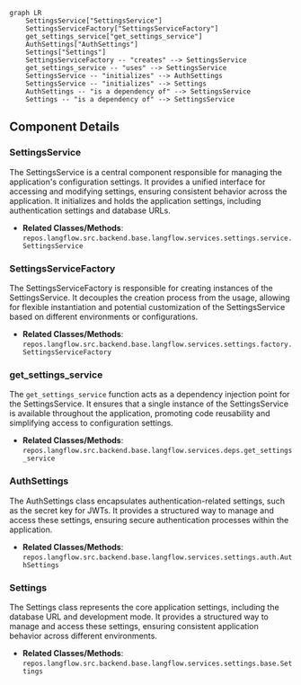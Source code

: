 ```mermaid
graph LR
    SettingsService["SettingsService"]
    SettingsServiceFactory["SettingsServiceFactory"]
    get_settings_service["get_settings_service"]
    AuthSettings["AuthSettings"]
    Settings["Settings"]
    SettingsServiceFactory -- "creates" --> SettingsService
    get_settings_service -- "uses" --> SettingsService
    SettingsService -- "initializes" --> AuthSettings
    SettingsService -- "initializes" --> Settings
    AuthSettings -- "is a dependency of" --> SettingsService
    Settings -- "is a dependency of" --> SettingsService
```

## Component Details

### SettingsService
The SettingsService is a central component responsible for managing the application's configuration settings. It provides a unified interface for accessing and modifying settings, ensuring consistent behavior across the application. It initializes and holds the application settings, including authentication settings and database URLs.
- **Related Classes/Methods**: `repos.langflow.src.backend.base.langflow.services.settings.service.SettingsService`

### SettingsServiceFactory
The SettingsServiceFactory is responsible for creating instances of the SettingsService. It decouples the creation process from the usage, allowing for flexible instantiation and potential customization of the SettingsService based on different environments or configurations.
- **Related Classes/Methods**: `repos.langflow.src.backend.base.langflow.services.settings.factory.SettingsServiceFactory`

### get_settings_service
The `get_settings_service` function acts as a dependency injection point for the SettingsService. It ensures that a single instance of the SettingsService is available throughout the application, promoting code reusability and simplifying access to configuration settings.
- **Related Classes/Methods**: `repos.langflow.src.backend.base.langflow.services.deps.get_settings_service`

### AuthSettings
The AuthSettings class encapsulates authentication-related settings, such as the secret key for JWTs. It provides a structured way to manage and access these settings, ensuring secure authentication processes within the application.
- **Related Classes/Methods**: `repos.langflow.src.backend.base.langflow.services.settings.auth.AuthSettings`

### Settings
The Settings class represents the core application settings, including the database URL and development mode. It provides a structured way to manage and access these settings, ensuring consistent application behavior across different environments.
- **Related Classes/Methods**: `repos.langflow.src.backend.base.langflow.services.settings.base.Settings`
